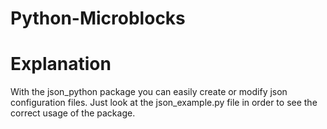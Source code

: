 # Python-Microblocks

# Explanation
With the json_python package you can easily create or modify json
configuration files. Just look at the json_example.py file in 
order to see the correct usage of the package.